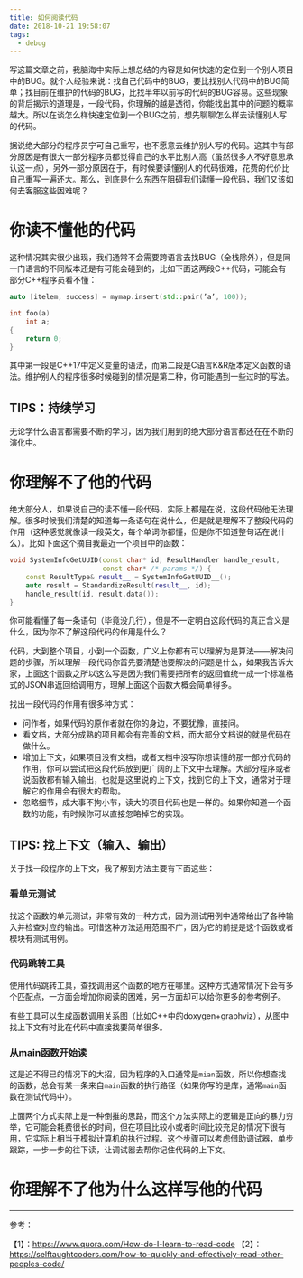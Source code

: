 ```yaml
---
title: 如何阅读代码
date: 2018-10-21 19:58:07
tags:
  - debug
---
```


写这篇文章之前，我脑海中实际上想总结的内容是如何快速的定位到一个别人项目中的BUG。就个人经验来说：找自己代码中的BUG，要比找别人代码中的BUG简单；找目前在维护的代码的BUG，比找半年以前写的代码的BUG容易。这些现象的背后揭示的道理是，一段代码，你理解的越是透彻，你能找出其中的问题的概率越大。所以在谈怎么样快速定位到一个BUG之前，想先聊聊怎么样去读懂别人写的代码。

<!--more-->

据说绝大部分的程序员宁可自己重写，也不愿意去维护别人写的代码。这其中有部分原因是有很大一部分程序员都觉得自己的水平比别人高（虽然很多人不好意思承认这一点），另外一部分原因在于，有时候要读懂别人的代码很难，花费的代价比自己重写一遍还大。那么，到底是什么东西在阻碍我们读懂一段代码，我们又该如何去客服这些困难呢？

# 你读不懂他的代码

这种情况其实很少出现，我们通常不会需要跨语言去找BUG（全栈除外），但是同一门语言的不同版本还是有可能会碰到的，比如下面这两段C++代码，可能会有部分C++程序员看不懂：

```c++
auto [itelem, success] = mymap.insert(std::pair(’a’, 100));
```

```c
int foo(a)
    int a;
{
    return 0;
}
```

其中第一段是C++17中定义变量的语法，而第二段是C语言K&R版本定义函数的语法。维护别人的程序很多时候碰到的情况是第二种，你可能遇到一些过时的写法。

## TIPS：持续学习

无论学什么语言都需要不断的学习，因为我们用到的绝大部分语言都还在在不断的演化中。

# 你理解不了他的代码

绝大部分人，如果说自己的读不懂一段代码，实际上都是在说，这段代码他无法理解。很多时候我们清楚的知道每一条语句在说什么，但是就是理解不了整段代码的作用（这种感觉就像读一段英文，每个单词你都懂，但是你不知道整句话在说什么）。比如下面这个摘自我最近一个项目中的函数：

```c++
void SystemInfoGetUUID(const char* id, ResultHandler handle_result,
                       const char* /* params */) {
    const ResultType& result__ = SystemInfoGetUUID__();
    auto result = StandardizeResult(result__, id);
    handle_result(id, result.data());
}
```

你可能看懂了每一条语句（毕竟没几行），但是不一定明白这段代码的真正含义是什么，因为你不了解这段代码的作用是什么？

代码，大到整个项目，小到一个函数，广义上你都有可以理解为是算法——解决问题的步骤，所以理解一段代码你首先要清楚他要解决的问题是什么，如果我告诉大家，上面这个函数之所以这么写是因为我们需要把所有的返回值统一成一个标准格式的JSON串返回给调用方，理解上面这个函数大概会简单得多。

找出一段代码的作用有很多种方式：

- 问作者，如果代码的原作者就在你的身边，不要犹豫，直接问。
- 看文档，大部分成熟的项目都会有完善的文档，而大部分文档说的就是代码在做什么。
- 增加上下文，如果项目没有文档，或者文档中没写你想读懂的那一部分代码的作用，你可以尝试把这段代码放到更广阔的上下文中去理解。大部分程序或者说函数都有输入输出，也就是这里说的上下文，找到它的上下文，通常对于理解它的作用会有很大的帮助。
- 忽略细节，成大事不拘小节，读大的项目代码也是一样的。如果你知道一个函数的功能，有时候你可以直接忽略掉它的实现。

## TIPS: 找上下文（输入、输出）

关于找一段程序的上下文，我了解到方法主要有下面这些：

### 看单元测试

找这个函数的单元测试，非常有效的一种方式，因为测试用例中通常给出了各种输入并检查对应的输出。可惜这种方法适用范围不广，因为它的前提是这个函数或者模块有测试用例。

### 代码跳转工具

使用代码跳转工具，查找调用这个函数的地方在哪里。这种方式通常情况下会有多个匹配点，一方面会增加你阅读的困难，另一方面却可以给你更多的参考例子。

有些工具可以生成函数调用关系图（比如C++中的doxygen+graphviz），从图中找上下文有时比在代码中直接找要简单很多。

### 从main函数开始读

这是迫不得已的情况下的大招，因为程序的入口通常是`mian`函数，所以你想查找的函数，总会有某一条来自`main`函数的执行路径（如果你写的是库，通常`main`函数在测试代码中）。

上面两个方式实际上是一种倒推的思路，而这个方法实际上的逻辑是正向的暴力穷举，它可能会耗费很长的时间，但在项目比较小或者时间比较充足的情况下很有用，它实际上相当于模拟计算机的执行过程。这个步骤可以考虑借助调试器，单步跟踪，一步一步的往下读，让调试器去帮你记住代码的上下文。

# 你理解不了他为什么这样写他的代码

---

参考：

【1】：https://www.quora.com/How-do-I-learn-to-read-code
【2】：https://selftaughtcoders.com/how-to-quickly-and-effectively-read-other-peoples-code/
